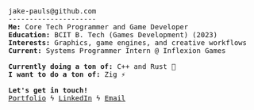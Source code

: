 <pre>
jake-pauls@github.com
---------------------
<b>Me:</b> Core Tech Programmer and Game Developer
<b>Education:</b> BCIT B. Tech (Games Development) (2023)
<b>Interests:</b> Graphics, game engines, and creative workflows
<b>Current:</b> Systems Programmer Intern @ Inflexion Games

<b>Currently doing a ton of:</b> C++ and Rust 🦀
<b>I want to do a ton of:</b> Zig ⚡

<b>Let's get in touch!</b>
<a href="https://jakepauls.dev">Portfolio</a> ϟ <a href="https://linkedin.com/in/jake-pauls/">LinkedIn</a> ϟ <a href="mailto:jakepauls99@gmail.com">Email</a>
</pre>
